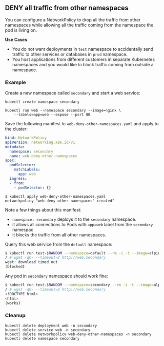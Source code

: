 ## DENY all traffic from other namespaces

You can configure a NetworkPolicy to drop all the traffic
from other namespaces while allowing all the traffic coming
from the namespace the pod is living on.

**Use Cases**
- You do not want deployments in `test` namespace to accidentally
  send traffic to other services or databases in `prod` namespace.
- You host applications from different customers in separate Kubernetes
  namespaces and you would like to block traffic coming from outside a
  namespace.

### Example

Create a new namespace called `secondary` and start a web service:

    kubectl create namespace secondary
    
    kubectl run web --namespace secondary --image=nginx \
        --labels=app=web --expose --port 80

Save the following manifest to `web-deny-other-namespaces.yaml` and apply
to the cluster:

```yaml
kind: NetworkPolicy
apiVersion: networking.k8s.io/v1
metadata:
  namespace: secondary
  name: web-deny-other-namespaces
spec:
  podSelector:
    matchLabels:
      app: web
  ingress:
  - from:
    - podSelector: {}
```

```
$ kubectl apply web-deny-other-namespaces.yaml
networkpolicy "web-deny-other-namespaces" created"
```

Note a few things about this manifest:

- `namespace: secondary` deploys it to the `secondary` namespace.
- it allows all connections to Pods with `app=web` label
  from the `secondary` namespac
- it blocks the traffic from all other namespaces.
  
Query this web service from the `default` namespace:

```sh
$ kubectl run test-$RANDOM --namespace=default --rm -i -t --image=alpine -- sh
/ # wget -qO- --timeout=2 http://web.secondary
wget: download timed out
(blocked)
```

Any pod in `secondary` namespace should work fine:

```sh
$ kubectl run test-$RANDOM --namespace=secondary --rm -i -t --image=alpine -- sh
/ # wget -qO- --timeout=2 http://web.secondary
<!DOCTYPE html>
<html>
(works)
```

### Cleanup

    kubectl delete deployment web -n secondary
    kubectl delete service web -n secondary
    kubectl delete networkpolicy web-deny-other-namespaces -n secondary
    kubectl delete namespace secondary
